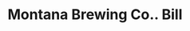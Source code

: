 ---
doi: 10.7916/D8281KNB
date_other: '1890'
date_other_textual: 1890-1899
form: printed ephemera
genre:
- Invoices
name:
- Montana Brewing Co.
object_in_context_url: https://biggert.cul.columbia.edu/items/view/ave_biggert_00742
subject_hierarchical_geographic:
- Great Falls, Montana, United States
subject_name:
- Montana Brewing Co.
title: Montana Brewing Co.. Bill
sort_title: Montana Brewing Co.. Bill
call_number: ave_biggert_00742
coordinates:
- 47.50361111111111,-111.2863888888889
pid: ave_biggert_00742
identifiers: ave_biggert_00742
thumbnail: https://derivativo-1.library.columbia.edu/iiif/2/ldpd:345317/full/!256,256/0/native.jpg
permalink: /biggert/ave_biggert_00742/
layout: iiif-image-page
---